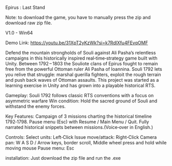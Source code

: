 Epirus : Last Stand

Note: to download the game, you have to manually press the zip and download raw zip file.

V1.0 - Win64

Demo Link: https://youtu.be/31XpT2yKzWk?si=k7RdlXfu4FEvqOMF

Defend the mountain strongholds of Souli against Ali Pasha’s relentless campaigns in this historically inspired real‑time‑strategy game built with Unity.
Between 1792 – 1803 the Souliote clans of Epirus fought to remain free from the powerful Ottoman ruler Ali Pasha of Ioannina. Souli 1792 lets you relive that struggle: marshal guerilla fighters, exploit the rough terrain and push back waves of Ottoman assaults.
This project was started as a learning exercise in Unity and has grown into a playable historical RTS.

Gameplay:
Souli 1792 follows classic RTS conventions with a focus on asymmetric warfare
Win condition: Hold the sacred ground of Souli and withstand the enemy forces.

Key Features:
Campaign of 3 missions charting the historical timeline 1792‑1798.
Pause menu (Esc) with Resume / Main Menu / Quit.
Fully narrated historical snippets between missions.(Voice‑over in English.)

Controls:
Select units: Left‑Click
Issue move/attack: Right‑Click
Camera pan: W A S D / Arrow keys, border scroll, Middle wheel press and hold while moving mouse
Pause menu: Esc

installation: 
Just download the zip file and run the .exe

